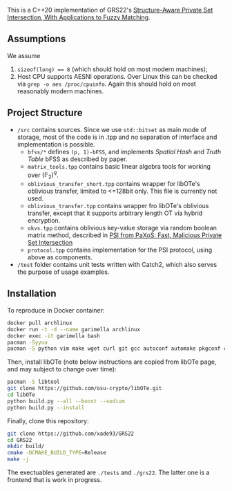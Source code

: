 This is a C++20 implementation of GRS22's [Structure-Aware Private Set Intersection, With Applications to Fuzzy Matching](https://eprint.iacr.org/2022/1011). 

## Assumptions
We assume 
1. `sizeof(long) == 8` (which should hold on most modern machines);
2. Host CPU supports AESNI operations. Over Linux this can be checked via `grep -o aes /proc/cpuinfo`.  Again this should hold on most reasonably modern machines.

## Project Structure
- `/src` contains sources. Since we use `std::bitset` as main mode of storage, most of the code is in .tpp and no separation of interface and implementation is possible.
    - `bfss/*` defines `(p, 1)-bFSS`, and implements *Spatial Hash* and *Truth Table* bFSS as described by paper.
    - `matrix_tools.tpp` contains basic linear algebra tools for working over $(\mathbb{F}_2)^q$.
    - `oblivious_transfer_short.tpp` contains wrapper for libOTe's oblivious transfer, limited to <=128bit only. This file is currently not used.
    - `oblivious_transfer.tpp` contains wrapper fro libOTe's oblivious transfer, except that it supports arbitrary length OT via hybrid encryption.
    - `okvs.tpp` contains oblivious key-value storage via random boolean matrix method, described in [PSI from PaXoS: Fast, Malicious Private Set Intersection](https://eprint.iacr.org/2020/193)
    - `protocol.tpp` contains implementation for the PSI protocol, using above as components.
- `/test` folder contains unit tests written with Catch2, which also serves the purpose of usage examples. 

## Installation
To reproduce in Docker container:
```bash
docker pull archlinux
docker run -t -d --name garimella archlinux
docker exec -it garimella bash
pacman -Syyuu
pacman -S python vim make wget curl git gcc autoconf automake pkgconf cmake openssh
```
Then, install libOTe (note below instructions are copied from libOTe page, and may subject to change over time):
```bash
pacman -S libtool
git clone https://github.com/osu-crypto/libOTe.git
cd libOTe
python build.py --all --boost --sodium
python build.py --install
```
Finally, clone this repository:
```bash
git clone https://github.com/xade93/GRS22
cd GRS22
mkdir build/
cmake -DCMAKE_BUILD_TYPE=Release
make -j
```
The exectuables generated are `./tests` and `./grs22`. The latter one is a frontend that is work in progress.
